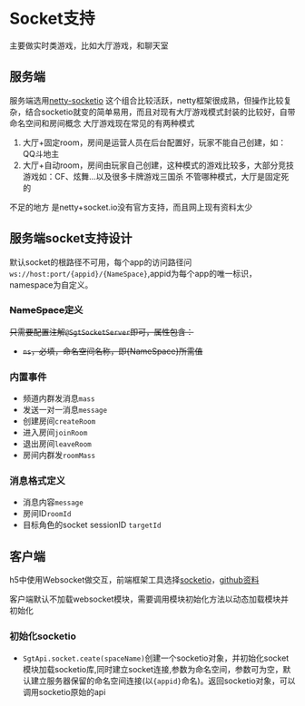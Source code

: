 

# Socket支持

主要做实时类游戏，比如大厅游戏，和聊天室

## 服务端
服务端选用[netty-socketio](https://github.com/mrniko/netty-socketio)
这个组合比较活跃，netty框架很成熟，但操作比较复杂，结合socketio就变的简单易用，而且对现有大厅游戏模式封装的比较好，自带命名空间和房间概念
大厅游戏现在常见的有两种模式
1. 大厅+固定room，房间是运营人员在后台配置好，玩家不能自己创建，如：QQ斗地主
2. 大厅+自动room，房间由玩家自己创建，这种模式的游戏比较多，大部分竞技游戏如：CF、炫舞...以及很多卡牌游戏三国杀
不管哪种模式，大厅是固定死的

不足的地方 是netty+socket.io没有官方支持，而且网上现有资料太少

## 服务端socket支持设计
默认socket的根路径不可用，每个app的访问路径问`ws://host:port/{appid}/{NameSpace}`,appid为每个app的唯一标识，namespace为自定义。

### ~~NameSpace定义~~ 

~~只需要配置注解`@SgtSocketServer`即可，属性包含：~~
* ~~`ns`，必填，命名空间名称，即{NameSpace}所需值~~

### 内置事件
* 频道内群发消息`mass`
* 发送一对一消息`message`
* 创建房间`createRoom`
* 进入房间`joinRoom`
* 退出房间`leaveRoom`
* 房间内群发`roomMass`

### 消息格式定义
* 消息内容`message`
* 房间ID`roomId`
* 目标角色的socket sessionID `targetId`



## 客户端
h5中使用Websocket做交互，前端框架工具选择[socketio](http://www.socket.io)，[github资料](https://github.com/socketio/socket.io-client)

客户端默认不加载websocket模块，需要调用模块初始化方法以动态加载模块并初始化
### 初始化socketio
* `SgtApi.socket.ceate(spaceName)`创建一个socketio对象，并初始化socket模块加载socketio库,同时建立socket连接,参数为命名空间，参数可为空，默认建立服务器保留的命名空间连接(以`{appid}`命名)。返回socketio对象，可以调用socketio原始的api
